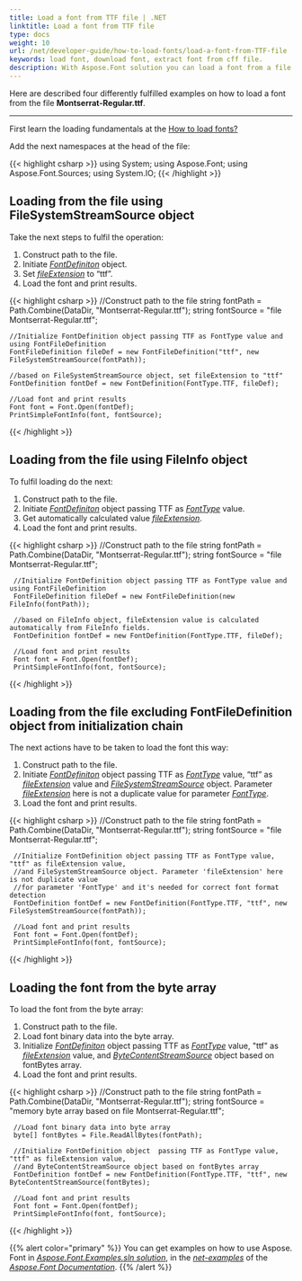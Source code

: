 ```yaml
---
title: Load a font from TTF file | .NET
linktitle: Load a font from TTF file
type: docs
weight: 10
url: /net/developer-guide/how-to-load-fonts/load-a-font-from-TTF-file
keywords: load font, download font, extract font from cff file.
description: With Aspose.Font solution you can load a font from a file on your hard drive disk even if this file is not a font inself. Let’s look at how to make it from a TTF file.
---
```

Here are described four differently fulfilled examples on how to load a font from the file **Montserrat-Regular.ttf**. 
___

First learn the loading fundamentals at the [How to load fonts?](https://docs.aspose.com/font/net/developer-guide/how-to-load-fonts/)

Add the next namespaces at the head of the file:

{{< highlight csharp >}}
    using System;
    using Aspose.Font;
    using Aspose.Font.Sources;
    using System.IO;
{{< /highlight >}}

## Loading from the file using FileSystemStreamSource object ##

Take the next steps to fulfil the operation:
1. Construct path to the file.
2. Initiate [*FontDefiniton*](https://apireference.aspose.com/font/net/aspose.font.font/open/methods/3) object.
3. Set [*fileExtension*](https://apireference.aspose.com/font/net/aspose.font.sources/fontfiledefinition/properties/fileextension) to “ttf”.
4. Load the font and print results.

{{< highlight csharp >}}
    //Construct path to the file
    string fontPath = Path.Combine(DataDir, "Montserrat-Regular.ttf");
    string fontSource = "file Montserrat-Regular.ttf";

    //Initialize FontDefinition object passing TTF as FontType value and using FontFileDefinition
    FontFileDefinition fileDef = new FontFileDefinition("ttf", new FileSystemStreamSource(fontPath));

    //based on FileSystemStreamSource object, set fileExtension to "ttf"
    FontDefinition fontDef = new FontDefinition(FontType.TTF, fileDef);

    //Load font and print results
    Font font = Font.Open(fontDef);
    PrintSimpleFontInfo(font, fontSource);
{{< /highlight >}}

## Loading from the file using FileInfo object ##

To fulfil loading do the next:
1. Construct path to the file.
2. Initiate [*FontDefiniton*](https://apireference.aspose.com/font/net/aspose.font.font/open/methods/3) object passing TTF as [*FontType*](https://apireference.aspose.com/font/net/aspose.font/fonttype) value.
3. Get automatically calculated value [*fileExtension*](https://apireference.aspose.com/font/net/aspose.font.sources/fontfiledefinition/properties/fileextension).
4. Load the font and print results.

{{< highlight csharp >}}
     //Construct path to the file
     string fontPath = Path.Combine(DataDir, "Montserrat-Regular.ttf");
     string fontSource = "file Montserrat-Regular.ttf";

     //Initialize FontDefinition object passing TTF as FontType value and using FontFileDefinition
     FontFileDefinition fileDef = new FontFileDefinition(new FileInfo(fontPath));

     //based on FileInfo object, fileExtension value is calculated automatically from FileInfo fields.
     FontDefinition fontDef = new FontDefinition(FontType.TTF, fileDef);

     //Load font and print results
     Font font = Font.Open(fontDef);
     PrintSimpleFontInfo(font, fontSource);
{{< /highlight >}}

## Loading from the file excluding FontFileDefinition object from initialization chain ##

The next actions have to be taken to load the font this way:
1. Construct path to the file.
2. Initiate [*FontDefiniton*](https://apireference.aspose.com/font/net/aspose.font.font/open/methods/3) object passing TTF as [*FontType*](https://apireference.aspose.com/font/net/aspose.font/fonttype) value, “ttf” as [*fileExtension*](https://apireference.aspose.com/font/net/aspose.font.sources/fontfiledefinition/properties/fileextension) value and [*FileSystemStreamSource*](https://apireference.aspose.com/font/net/aspose.font.sources/filesystemstreamsource)  object. Parameter [*fileExtension*](https://apireference.aspose.com/font/net/aspose.font.sources/fontfiledefinition/properties/fileextension) here is not a duplicate value for parameter [*FontType*](https://apireference.aspose.com/font/net/aspose.font/fonttype).
3. Load the font and print results.

{{< highlight csharp >}}
     //Construct path to the file
     string fontPath = Path.Combine(DataDir, "Montserrat-Regular.ttf");
     string fontSource = "file Montserrat-Regular.ttf";

     //Initialize FontDefinition object passing TTF as FontType value, "ttf" as fileExtension value, 
     //and FileSystemStreamSource object. Parameter 'fileExtension' here is not duplicate value 
     //for parameter 'FontType' and it's needed for correct font format detection
     FontDefinition fontDef = new FontDefinition(FontType.TTF, "ttf", new FileSystemStreamSource(fontPath));

     //Load font and print results
     Font font = Font.Open(fontDef);
     PrintSimpleFontInfo(font, fontSource);
{{< /highlight >}}

## Loading the font from the byte array ##

To load the font from the byte array:
1. Construct path to the file.
2. Load font binary data into the byte array.
3. Initialize [*FontDefiniton*](https://apireference.aspose.com/font/net/aspose.font.font/open/methods/3) object  passing TTF as [*FontType*](https://apireference.aspose.com/font/net/aspose.font/fonttype) value, "ttf" as [*fileExtension*](https://apireference.aspose.com/font/net/aspose.font.sources/fontfiledefinition/properties/fileextension) value, and [*ByteContentStreamSource*](https://apireference.aspose.com/font/net/aspose.font.sources/bytecontentstreamsource) object based on fontBytes array.
4. Load the font and print results.

{{< highlight csharp >}}
     //Construct path to the file
     string fontPath = Path.Combine(DataDir, "Montserrat-Regular.ttf");
     string fontSource = "memory byte array based on file Montserrat-Regular.ttf";

     //Load font binary data into byte array
     byte[] fontBytes = File.ReadAllBytes(fontPath);

     //Initialize FontDefinition object  passing TTF as FontType value, "ttf" as fileExtension value, 
     //and ByteContentStreamSource object based on fontBytes array
     FontDefinition fontDef = new FontDefinition(FontType.TTF, "ttf", new ByteContentStreamSource(fontBytes);

     //Load font and print results
     Font font = Font.Open(fontDef);
     PrintSimpleFontInfo(font, fontSource);
{{< /highlight >}}

{{% alert color="primary" %}}
You can get examples on how to use Aspose. Font in [*Aspose.Font.Examples.sln solution*](https://github.com/aspose-font/Aspose.Font-Documentation/tree/master/net-examples), in the [*net-examples*](https://github.com/aspose-font/Aspose.Font-Documentation/tree/master/net-examples) of the [*Aspose.Font Documentation*](https://github.com/aspose-font/Aspose.Font-Documentation).
{{% /alert %}}






